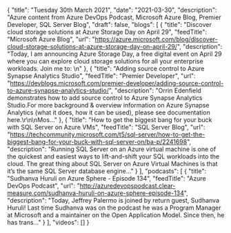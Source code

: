 {
  "title": "Tuesday 30th March 2021",
  "date": "2021-03-30",
  "description": "Azure content from Azure DevOps Podcast, Microsoft Azure Blog, Premier Developer, SQL Server Blog",
  "draft": false,
  "blogs": [
    {
      "title": "Discover cloud storage solutions at Azure Storage Day on April 29",
      "feedTitle": "Microsoft Azure Blog",
      "url": "https://azure.microsoft.com/blog/discover-cloud-storage-solutions-at-azure-storage-day-on-april-29/",
      "description": "Today, I am announcing Azure Storage Day, a free digital event on April 29 where you can explore cloud storage solutions for all your enterprise workloads. Join me to: \n"
    },
    {
      "title": "Adding source control to Azure Synapse Analytics Studio",
      "feedTitle": "Premier Developer",
      "url": "https://devblogs.microsoft.com/premier-developer/adding-source-control-to-azure-synapse-analytics-studio/",
      "description": "Orrin Edenfield demonstrates how to add source control to Azure Synapse Analytics Studio.For more background & overview information on Azure Synapse Analytics (what it does, how it can be used), please see documentation here.\r\n\nMos..."
    },
    {
      "title": "How to get the biggest bang for your buck with SQL Server on Azure VMs",
      "feedTitle": "SQL Server Blog",
      "url": "https://techcommunity.microsoft.com/t5/sql-server/how-to-get-the-biggest-bang-for-your-buck-with-sql-server-on/ba-p/2241698",
      "description": "Running SQL Server on an Azure virtual machine is one of the quickest and easiest ways to lift-and-shift your SQL workloads into the cloud. The great thing about SQL Server on Azure Virtual Machines is that it’s the same SQL Server database engine..."
    }
  ],
  "podcasts": [
    {
      "title": "Sudhanva Huruli on Azure Sphere - Episode 134",
      "feedTitle": "Azure DevOps Podcast",
      "url": "http://azuredevopspodcast.clear-measure.com/sudhanva-huruli-on-azure-sphere-episode-134",
      "description": "Today, Jeffrey Palermo is joined by return guest, Sudhanva Huruli! Last time Sudhanva was on the podcast he was a Program Manager at Microsoft and a maintainer on the Open Application Model. Since then, he has trans..."
    }
  ],
  "videos": []
}